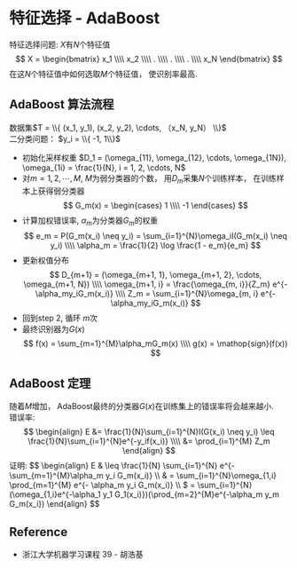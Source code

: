 # 特征选择 - AdaBoost
特征选择问题: $X$有$N$个特征值
$$
X = 
\begin{bmatrix}
x_1 \\\\
x_2 \\\\
. \\\\
. \\\\
. \\\\
x_N
\end{bmatrix}
$$
在这$N$个特征值中如何选取$M$个特征值， 使识别率最高.

## AdaBoost 算法流程
数据集$T = \\{ (x_1, y_1), (x_2, y_2), \cdots, （x_N, y_N） \\}$  
二分类问题： $y_i = \\{ -1, 1\\}$  
* 初始化采样权重 $D_1 = (\omega_{11}, \omega_{12}, \cdots, \omega_{1N}), \omega_{1i} = \frac{1}{N}, i = 1, 2, \cdots, N$
* 对$m = 1, 2, \cdots, M$, $M$为弱分类器的个数， 用$D_m$采集$N$个训练样本， 在训练样本上获得弱分类器
$$
G_m(x) = \begin{cases} 1 \\\\ 
-1
\end{cases}
$$
* 计算加权错误率, $\alpha_m$为分类器$G_m$的权重
$$
e_m = P(G_m(x_i) \neq y_i) = \sum_{i=1}^{N}\omega_iI(G_m(x_i) \neq y_i) \\\\
\alpha_m = \frac{1}{2} \log \frac{1 - e_m}{e_m}
$$
* 更新权值分布
$$
D_{m+1} = (\omega_{m+1, 1}, \omega_{m+1, 2}, \cdots, \omega_{m+1, N}) \\\\
\omega_{m+1, i} = \frac{\omega_{m, i}}{Z_m} e^{-\alpha_my_iG_m(x_i)} \\\\ 
Z_m = \sum_{i=1}^{N}\omega_{m, i} e^{-\alpha_my_iG_m(x_i)}
$$
* 回到step 2, 循环 $m$次
* 最终识别器为$G(x)$
$$
f(x) = \sum_{m=1}^{M}\alpha_mG_m(x) \\\\
g(x) = \mathop{sign}(f(x))
$$

## AdaBoost 定理
随着$M$增加， AdaBoost最终的分类器$G(x)$在训练集上的错误率将会越来越小.  
错误率:
$$
\begin{align}
E &= \frac{1}{N}\sum_{i=1}^{N}I(G(x_i) \neq y_i) \leq \frac{1}{N}\sum_{i=1}^{N}e^{-y_if(x_i)} \\\\
&= \prod_{i=1}^{M} Z_m
\end{align}
$$
证明:
$$
\begin{align}
E & \leq \frac{1}{N} \sum_{i=1}^{N} e^{- \sum_{m=1}^{M}\alpha_m y_i G_m(x_i)} \\\\
& = \sum_{i=1}^{N}\omega_{1,i} \prod_{m=1}^{M} e^{- \alpha_m y_i G_m(x_i)} \\\\
$ = \sum_{i=1}^{N}(\omega_{1,i}e^{-\alpha_1 y_1 G_1(x_i)})(\prod_{m=2}^{M}e^{-\alpha_m y_m G_m(x_i})
\end{align}
$$

## Reference
* 浙江大学机器学习课程 39 - 胡浩基
